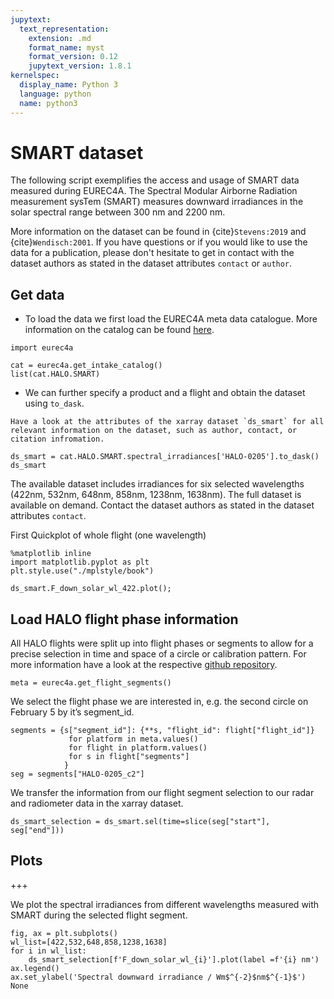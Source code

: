 ```yaml
---
jupytext:
  text_representation:
    extension: .md
    format_name: myst
    format_version: 0.12
    jupytext_version: 1.8.1
kernelspec:
  display_name: Python 3
  language: python
  name: python3
---
```


# SMART dataset

The following script exemplifies the access and usage of SMART data measured during EUREC4A. The Spectral Modular Airborne Radiation measurement sysTem (SMART) measures downward irradiances in the solar spectral range between 300 nm and 2200 nm.

More information on the dataset can be found in {cite}`Stevens:2019` and {cite}`Wendisch:2001`. If you have questions or if you would like to use the data for a publication, please don't hesitate to get in contact with the dataset authors as stated in the dataset attributes `contact` or `author`.

## Get data
* To load the data we first load the EUREC4A meta data catalogue. More information on the catalog can be found [here](https://github.com/eurec4a/eurec4a-intake#eurec4a-intake-catalogue).

```{code-cell} ipython3
import eurec4a
```

```{code-cell} ipython3
cat = eurec4a.get_intake_catalog()
list(cat.HALO.SMART)
```

* We can further specify a product and a flight and obtain the dataset using `to_dask`.

```{note}
Have a look at the attributes of the xarray dataset `ds_smart` for all relevant information on the dataset, such as author, contact, or citation infromation.
```

```{code-cell} ipython3
ds_smart = cat.HALO.SMART.spectral_irradiances['HALO-0205'].to_dask()
ds_smart
```

The available dataset includes irradiances for six selected wavelengths (422nm, 532nm, 648nm, 858nm, 1238nm, 1638nm). The full dataset is available on demand. Contact the dataset authors as stated in the dataset attributes `contact`.

First Quickplot of whole flight (one wavelength)

```{code-cell} ipython3
%matplotlib inline
import matplotlib.pyplot as plt
plt.style.use("./mplstyle/book")

ds_smart.F_down_solar_wl_422.plot();
```

## Load HALO flight phase information
All HALO flights were split up into flight phases or segments to allow for a precise selection in time and space of a circle or calibration pattern. For more information have a look at the respective [github repository](https://github.com/eurec4a/halo-flight-phase-separation).

```{code-cell} ipython3
meta = eurec4a.get_flight_segments()
```

We select the flight phase we are interested in, e.g. the second circle on February 5 by it’s segment_id.

```{code-cell} ipython3
segments = {s["segment_id"]: {**s, "flight_id": flight["flight_id"]}
             for platform in meta.values()
             for flight in platform.values()
             for s in flight["segments"]
            }
seg = segments["HALO-0205_c2"]
```

We transfer the information from our flight segment selection to our radar and radiometer data in the xarray dataset.

```{code-cell} ipython3
ds_smart_selection = ds_smart.sel(time=slice(seg["start"], seg["end"]))
```

## Plots

+++

We plot the spectral irradiances from different wavelengths measured with SMART during the selected flight segment.

```{code-cell} ipython3
fig, ax = plt.subplots()
wl_list=[422,532,648,858,1238,1638]
for i in wl_list:
    ds_smart_selection[f'F_down_solar_wl_{i}'].plot(label =f'{i} nm')
ax.legend()
ax.set_ylabel('Spectral downward irradiance / Wm$^{-2}$nm$^{-1}$')
None
```
